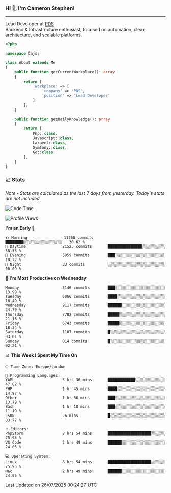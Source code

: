 ### Hi 👋, I'm Cameron Stephen!

---

Lead Developer at [PDS](https://prindatasolutions.co.uk)  
Backend & Infrastructure enthusiast, focused on automation, clean architecture, and scalable platforms.


```php
<?php

namespace Cajs;

class About extends Me
{
    public function getCurrentWorkplace(): array
    {
        return [
            'workplace' => [
                'company' => 'PDS',
                'position' => 'Lead Developer'
            ]
        ];
    }

    public function getDailyKnowledge(): array
    {
        return [
            Php::class,
            Javascript::class,
            Laravel::class,
            Symfony::class,
            Go::class,
        ];
    }
}
```

### 📈 Stats
<p><em>Note - Stats are calculated as the last 7 days from yesterday. Today's stats are not included.</em></p>


<!--START_SECTION:waka-->
![Code Time](http://img.shields.io/badge/Code%20Time-4%2C592%20hrs%2054%20mins-blue)

![Profile Views](http://img.shields.io/badge/Profile%20Views-0-blue)

**I'm an Early 🐤** 

```text
🌞 Morning                11260 commits       ████████░░░░░░░░░░░░░░░░░   30.62 % 
🌆 Daytime                21523 commits       ███████████████░░░░░░░░░░   58.53 % 
🌃 Evening                3959 commits        ███░░░░░░░░░░░░░░░░░░░░░░   10.77 % 
🌙 Night                  33 commits          ░░░░░░░░░░░░░░░░░░░░░░░░░   00.09 % 
```
📅 **I'm Most Productive on Wednesday** 

```text
Monday                   5146 commits        ███░░░░░░░░░░░░░░░░░░░░░░   13.99 % 
Tuesday                  6066 commits        ████░░░░░░░░░░░░░░░░░░░░░   16.49 % 
Wednesday                9117 commits        ██████░░░░░░░░░░░░░░░░░░░   24.79 % 
Thursday                 7782 commits        █████░░░░░░░░░░░░░░░░░░░░   21.16 % 
Friday                   6743 commits        █████░░░░░░░░░░░░░░░░░░░░   18.34 % 
Saturday                 1107 commits        █░░░░░░░░░░░░░░░░░░░░░░░░   03.01 % 
Sunday                   814 commits         █░░░░░░░░░░░░░░░░░░░░░░░░   02.21 % 
```


📊 **This Week I Spent My Time On** 

```text
🕑︎ Time Zone: Europe/London

💬 Programming Languages: 
YAML                     5 hrs 36 mins       ████████████░░░░░░░░░░░░░   47.82 % 
PHP                      1 hr 45 mins        ████░░░░░░░░░░░░░░░░░░░░░   14.97 % 
Other                    1 hr 36 mins        ███░░░░░░░░░░░░░░░░░░░░░░   13.79 % 
Bash                     1 hr 18 mins        ███░░░░░░░░░░░░░░░░░░░░░░   11.19 % 
JSON                     26 mins             █░░░░░░░░░░░░░░░░░░░░░░░░   03.77 % 

🔥 Editors: 
PhpStorm                 8 hrs 54 mins       ███████████████████░░░░░░   75.95 % 
VS Code                  2 hrs 49 mins       ██████░░░░░░░░░░░░░░░░░░░   24.05 % 

💻 Operating System: 
Linux                    8 hrs 54 mins       ███████████████████░░░░░░   75.95 % 
Mac                      2 hrs 49 mins       ██████░░░░░░░░░░░░░░░░░░░   24.05 % 
```


 Last Updated on 26/07/2025 00:24:27 UTC
<!--END_SECTION:waka-->
